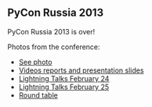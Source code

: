 PyCon Russia 2013
-----------------

PyCon Russia 2013 is over!

Photos from the conference: 

* [See photo](http://www.facebook.com/media/set/?set=a.510272319018902.1073741825.475364682509666&type=1&l=024c3c640c)
* [Videos reports and presentation slides](http://pycon.ru/2013/program/content/)
* [Lightning Talks February 24](http://youtu.be/DTm4bHPZ7Vc)
* [Lightning Talks February 25](http://youtu.be/b_rGwaryDmI)
* [Round table](http://youtu.be/hERb4be-h0w)

